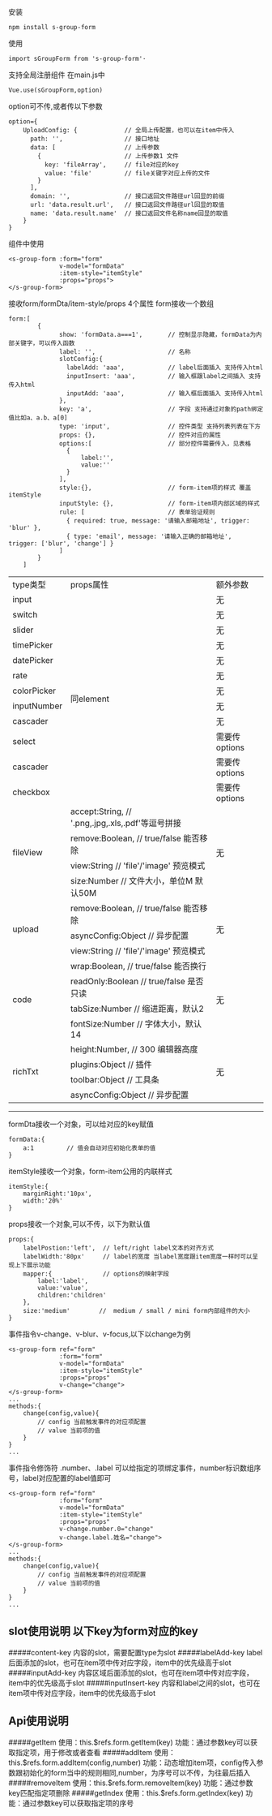 


安装
```
npm install s-group-form
```
使用
```
import sGroupForm from 's-group-form'·
```
支持全局注册组件
在main.js中
```
Vue.use(sGroupForm,option)
```
option可不传,或者传以下参数
```
option={
    UploadConfig: {             // 全局上传配置，也可以在item中传入
      path: '',                 // 接口地址
      data: [                   // 上传参数
        {                       // 上传参数1 文件
          key: 'fileArray',     // file对应的key
          value: 'file'         // file关键字对应上传的文件
        }
      ],
      domain: '',               // 接口返回文件路径url回显的前缀
      url: 'data.result.url',   // 接口返回文件路径url回显的取值
      name: 'data.result.name'  // 接口返回文件名称name回显的取值
    }
}
```
组件中使用
```
<s-group-form :form="form"
              v-model="formData"
              :item-style="itemStyle"
              :props="props">
</s-group-form>
```
接收form/formDta/item-style/props 4个属性
form接收一个数组
```
form:[
        {
              show: 'formData.a===1',       // 控制显示隐藏，formData为内部关键字，可以传入函数
              label: '',                    // 名称
              slotConfig:{
                labelAdd: 'aaa',            // label后面插入 支持传入html
                inputInsert: 'aaa',         // 输入框跟label之间插入 支持传入html
                inputAdd: 'aaa',            // 输入框后面插入 支持传入html
              },             
              key: 'a',                     // 字段 支持通过对象的path绑定值比如a、a.b、a[0] 
              type: 'input',                // 控件类型 支持列表列表在下方
              props: {},                    // 控件对应的属性
              options:[                     // 部分控件需要传入，见表格
                {
                    label:'',
                    value:''
                }
              ],
              style:{},                     // form-item项的样式 覆盖itemStyle
              inputStyle: {},               // form-item项内部区域的样式
              rule: [                       // 表单验证规则
                { required: true, message: '请输入邮箱地址', trigger: 'blur' },
                { type: 'email', message: '请输入正确的邮箱地址', trigger: ['blur', 'change'] }
              ]
        }
    ]
```
<table>
<tr>
    <td>type类型</td>
    <td>props属性</td>
    <td>额外参数</td>
</tr>
<tr>
    <td>input</td>
    <td rowspan="12">同element</td>
    <td>无</td>
</tr>
<tr>
    <td>switch</td>
    <td>无</td>
</tr>
<tr>
    <td>slider</td>
    <td>无</td>
</tr>
<tr>
    <td>timePicker</td>
    <td>无</td>
</tr>
<tr>
    <td>datePicker</td>
    <td>无</td>
</tr>
<tr>
    <td>rate</td>
    <td>无</td>
</tr>
<tr>
    <td>colorPicker</td>
    <td>无</td>
</tr>
<tr>
    <td>inputNumber</td>
    <td>无</td>
</tr>
<tr>
    <td>cascader</td>
    <td>无</td>
</tr>
<tr>
    <td>select</td>
    <td>需要传options</td>
</tr>
<tr>
    <td>cascader</td>
    <td>需要传options</td>
</tr>
<tr>
    <td>checkbox</td>
    <td>需要传options</td>
</tr>
<tr>
    <td rowspan="4">fileView</td>
    <td>accept:String, // '.png,.jpg,.xls,.pdf'等逗号拼接</td>
    <td rowspan="4">无</td>
</tr>
<tr>
    <td> remove:Boolean, // true/false 能否移除</td>
</tr>
<tr>
    <td>view:String   // 'file'/'image' 预览模式</td>
</tr>
<tr>
    <td> size:Number   // 文件大小，单位M 默认50M</td>
</tr>
<tr>
    <td rowspan="3">upload</td>
    <td>remove:Boolean, // true/false 能否移除</td>
    <td rowspan="3">无</td>
</tr>
<tr>
    <td>asyncConfig:Object   // 异步配置</td>
</tr>
<tr>
    <td>view:String   // 'file'/'image' 预览模式</td>
</tr>
<tr>
    <td rowspan="4">code</td>
    <td>wrap:Boolean, // true/false 能否换行</td>
    <td rowspan="4">无</td>
</tr>
<tr>
    <td>readOnly:Boolean   // true/false 是否只读</td>
</tr>
<tr>
    <td>tabSize:Number   // 缩进距离，默认2</td>
</tr>
<tr>
    <td>fontSize:Number   // 字体大小，默认14</td>
</tr>
<tr>
    <td rowspan="4">richTxt</td>
    <td>height:Number, // 300 编辑器高度</td>
    <td rowspan="4">无</td>
</tr>
<tr>
    <td>plugins:Object   // 插件</td>
</tr>
<tr>
    <td>toolbar:Object   // 工具条</td>
</tr>
<tr>
    <td>asyncConfig:Object   // 异步配置</td>
</tr>
</table>

-----
formDta接收一个对象，可以给对应的key赋值
```
formData:{
    a:1         // 值会自动对应初始化表单的值
}

```
itemStyle接收一个对象，form-item公用的内联样式
```
itemStyle:{
    marginRight:'10px',
    width:'20%'
}

```
props接收一个对象,可以不传，以下为默认值
```
props:{
    labelPostion:'left',  // left/right label文本的对齐方式
    labelWidth:'80px'     // label的宽度 当label宽度跟item宽度一样时可以呈现上下展示功能
    mapper:{              // options的映射字段
        label:'label',
        value:'value',
        children:'children' 
    },
    size:'medium'        //  medium / small / mini form内部组件的大小
}

```
事件指令v-change、v-blur、v-focus,以下以change为例
```
<s-group-form ref="form"
              :form="form"
              v-model="formData"
              :item-style="itemStyle"
              :props="props"
              v-change="change">
</s-group-form>
...
methods:{
    change(config,value){
        // config 当前触发事件的对应项配置
        // value 当前项的值
    }
}
...

```
事件指令修饰符 .number、.label 可以给指定的项绑定事件，number标识数组序号，label对应配置的label值即可
```
<s-group-form ref="form"
              :form="form"
              v-model="formData"
              :item-style="itemStyle"
              :props="props"
              v-change.number.0="change"
              v-change.label.姓名="change">
</s-group-form>
...
methods:{
    change(config,value){
        // config 当前触发事件的对应项配置
        // value 当前项的值
    }
}
...
```
slot使用说明 以下key为form对应的key
----
#####content-key
    内容的slot，需要配置type为slot
#####labelAdd-key
    label后面添加的slot，也可在item项中传对应字段，item中的优先级高于slot
#####inputAdd-key
    内容区域后面添加的slot，也可在item项中传对应字段，item中的优先级高于slot
#####inputInsert-key
    内容和label之间的slot，也可在item项中传对应字段，item中的优先级高于slot


Api使用说明
---
#####getItem
    使用：this.$refs.form.getItem(key)
    功能：通过参数key可以获取指定项，用于修改或者查看
#####addItem
    使用：this.$refs.form.addItem(config,number)
    功能：动态增加item项，config传入参数跟初始化的form当中的规则相同,number，为序号可以不传，为往最后插入
#####removeItem
    使用：this.$refs.form.removeItem(key)
    功能：通过参数key匹配指定项删除
#####getIndex
    使用：this.$refs.form.getIndex(key)
    功能：通过参数key可以获取指定项的序号    